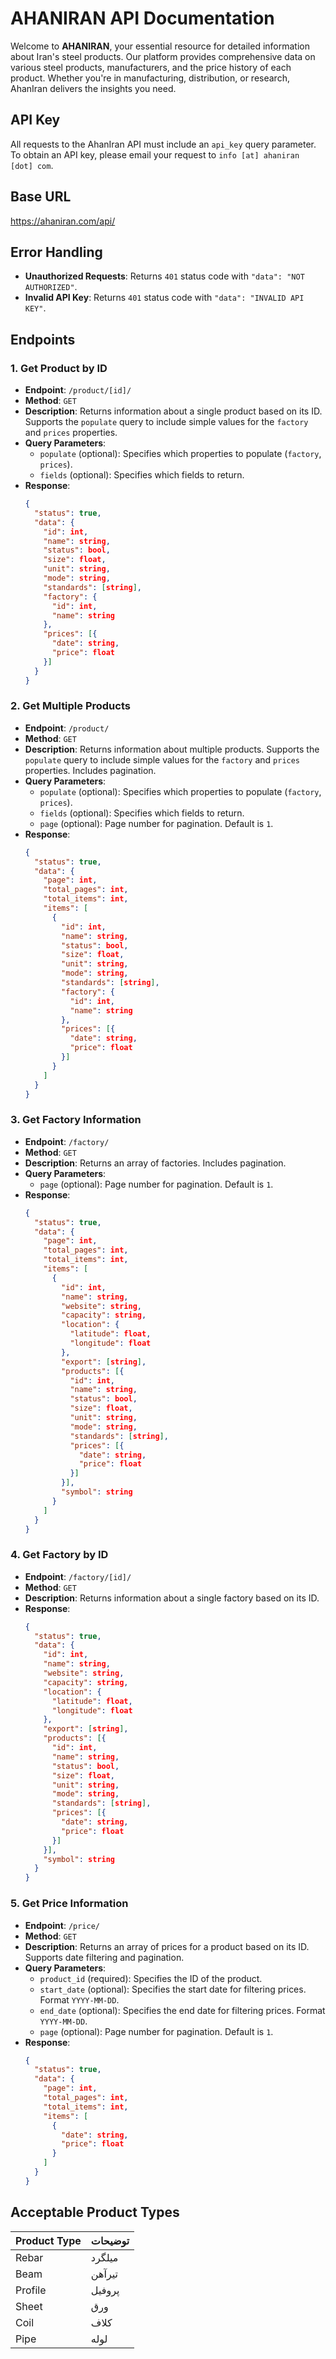 # AHANIRAN API Documentation

Welcome to **AHANIRAN**, your essential resource for detailed information about Iran's steel products. Our platform provides comprehensive data on various steel products, manufacturers, and the price history of each product. Whether you're in manufacturing, distribution, or research, AhanIran delivers the insights you need.

## API Key
All requests to the AhanIran API must include an `api_key` query parameter. To obtain an API key, please email your request to `info [at] ahaniran [dot] com`.

## Base URL
https://ahaniran.com/api/


## Error Handling
- **Unauthorized Requests**: Returns `401` status code with `"data": "NOT AUTHORIZED"`.
- **Invalid API Key**: Returns `401` status code with `"data": "INVALID API KEY"`.

## Endpoints

### 1. Get Product by ID
- **Endpoint**: `/product/[id]/`
- **Method**: `GET`
- **Description**: Returns information about a single product based on its ID. Supports the `populate` query to include simple values for the `factory` and `prices` properties.
- **Query Parameters**:
  - `populate` (optional): Specifies which properties to populate (`factory`, `prices`).
  - `fields` (optional): Specifies which fields to return.
- **Response**:
  ```json
  {
    "status": true,
    "data": {
      "id": int,
      "name": string,
      "status": bool,
      "size": float,
      "unit": string,
      "mode": string,
      "standards": [string],
      "factory": {
        "id": int,
        "name": string
      },
      "prices": [{
        "date": string,
        "price": float
      }]
    }
  }

### 2. Get Multiple Products
- **Endpoint**: `/product/`
- **Method**: `GET`
- **Description**: Returns information about multiple products. Supports the `populate` query to include simple values for the `factory` and `prices` properties. Includes pagination.
- **Query Parameters**:
  - `populate` (optional): Specifies which properties to populate (`factory`, `prices`).
  - `fields` (optional): Specifies which fields to return.
  - `page` (optional): Page number for pagination. Default is `1`.
- **Response**:
  ```json
  {
    "status": true,
    "data": {
      "page": int,
      "total_pages": int,
      "total_items": int,
      "items": [
        {
          "id": int,
          "name": string,
          "status": bool,
          "size": float,
          "unit": string,
          "mode": string,
          "standards": [string],
          "factory": {
            "id": int,
            "name": string
          },
          "prices": [{
            "date": string,
            "price": float
          }]
        }
      ]
    }
  }

### 3. Get Factory Information
- **Endpoint**: `/factory/`
- **Method**: `GET`
- **Description**: Returns an array of factories. Includes pagination.
- **Query Parameters**:
  - `page` (optional): Page number for pagination. Default is `1`.
- **Response**:
  ```json
  {
    "status": true,
    "data": {
      "page": int,
      "total_pages": int,
      "total_items": int,
      "items": [
        {
          "id": int,
          "name": string,
          "website": string,
          "capacity": string,
          "location": {
            "latitude": float,
            "longitude": float
          },
          "export": [string],
          "products": [{
            "id": int,
            "name": string,
            "status": bool,
            "size": float,
            "unit": string,
            "mode": string,
            "standards": [string],
            "prices": [{
              "date": string,
              "price": float
            }]
          }],
          "symbol": string
        }
      ]
    }
  }

### 4. Get Factory by ID
- **Endpoint**: `/factory/[id]/`
- **Method**: `GET`
- **Description**: Returns information about a single factory based on its ID.
- **Response**:
  ```json
  {
    "status": true,
    "data": {
      "id": int,
      "name": string,
      "website": string,
      "capacity": string,
      "location": {
        "latitude": float,
        "longitude": float
      },
      "export": [string],
      "products": [{
        "id": int,
        "name": string,
        "status": bool,
        "size": float,
        "unit": string,
        "mode": string,
        "standards": [string],
        "prices": [{
          "date": string,
          "price": float
        }]
      }],
      "symbol": string
    }
  }

### 5. Get Price Information
- **Endpoint**: `/price/`
- **Method**: `GET`
- **Description**: Returns an array of prices for a product based on its ID. Supports date filtering and pagination.
- **Query Parameters**:
  - `product_id` (required): Specifies the ID of the product.
  - `start_date` (optional): Specifies the start date for filtering prices. Format `YYYY-MM-DD`.
  - `end_date` (optional): Specifies the end date for filtering prices. Format `YYYY-MM-DD`.
  - `page` (optional): Page number for pagination. Default is `1`.
- **Response**:
  ```json
  {
    "status": true,
    "data": {
      "page": int,
      "total_pages": int,
      "total_items": int,
      "items": [
        {
          "date": string,
          "price": float
        }
      ]
    }
  }


## Acceptable Product Types
| **Product Type** | **توضیحات** |
|------------------|-------------|
| Rebar            | میلگرد            |
| Beam             | تیرآهن            |
| Profile          | پروفیل             |
| Sheet            | ورق               |
| Coil             | کلاف              |
| Pipe             | لوله              |


